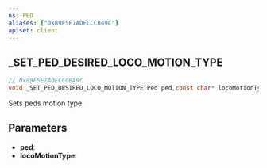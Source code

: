 ```yaml
---
ns: PED
aliases: ["0x89F5E7ADECCCB49C"]
apiset: client
---
```

## _SET_PED_DESIRED_LOCO_MOTION_TYPE

```c
// 0x89F5E7ADECCCB49C
void _SET_PED_DESIRED_LOCO_MOTION_TYPE(Ped ped,const char* locoMotionType);
```

Sets peds motion type

## Parameters
* **ped**:
* **locoMotionType**:



